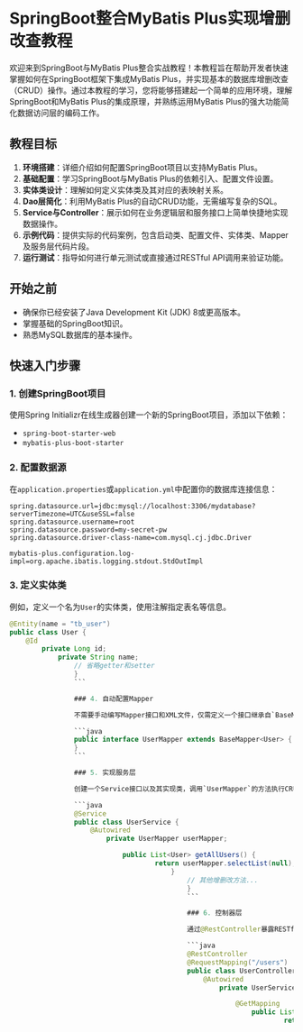 # SpringBoot整合MyBatis Plus实现增删改查教程

欢迎来到SpringBoot与MyBatis Plus整合实战教程！本教程旨在帮助开发者快速掌握如何在SpringBoot框架下集成MyBatis Plus，并实现基本的数据库增删改查（CRUD）操作。通过本教程的学习，您将能够搭建起一个简单的应用环境，理解SpringBoot和MyBatis Plus的集成原理，并熟练运用MyBatis Plus的强大功能简化数据访问层的编码工作。

## 教程目标

1. **环境搭建**：详细介绍如何配置SpringBoot项目以支持MyBatis Plus。
2. **基础配置**：学习SpringBoot与MyBatis Plus的依赖引入、配置文件设置。
3. **实体类设计**：理解如何定义实体类及其对应的表映射关系。
4. **Dao层简化**：利用MyBatis Plus的自动CRUD功能，无需编写复杂的SQL。
5. **Service与Controller**：展示如何在业务逻辑层和服务接口上简单快捷地实现数据操作。
6. **示例代码**：提供实际的代码案例，包含启动类、配置文件、实体类、Mapper及服务层代码片段。
7. **运行测试**：指导如何进行单元测试或直接通过RESTful API调用来验证功能。

## 开始之前

- 确保你已经安装了Java Development Kit (JDK) 8或更高版本。
- 掌握基础的SpringBoot知识。
- 熟悉MySQL数据库的基本操作。

## 快速入门步骤

### 1. 创建SpringBoot项目

使用Spring Initializr在线生成器创建一个新的SpringBoot项目，添加以下依赖：

- `spring-boot-starter-web`
- `mybatis-plus-boot-starter`

### 2. 配置数据源

在`application.properties`或`application.yml`中配置你的数据库连接信息：

```properties
spring.datasource.url=jdbc:mysql://localhost:3306/mydatabase?serverTimezone=UTC&useSSL=false
spring.datasource.username=root
spring.datasource.password=my-secret-pw
spring.datasource.driver-class-name=com.mysql.cj.jdbc.Driver

mybatis-plus.configuration.log-impl=org.apache.ibatis.logging.stdout.StdOutImpl
```

### 3. 定义实体类

例如，定义一个名为`User`的实体类，使用注解指定表名等信息。

```java
@Entity(name = "tb_user")
public class User {
    @Id
        private Long id;
            private String name;
                // 省略getter和setter
                }
                ```

                ### 4. 自动配置Mapper

                不需要手动编写Mapper接口和XML文件，仅需定义一个接口继承自`BaseMapper<User>`。

                ```java
                public interface UserMapper extends BaseMapper<User> {
                }
                ```

                ### 5. 实现服务层

                创建一个Service接口以及其实现类，调用`UserMapper`的方法执行CRUD操作。

                ```java
                @Service
                public class UserService {
                    @Autowired
                        private UserMapper userMapper;

                            public List<User> getAllUsers() {
                                    return userMapper.selectList(null);
                                        }
                                            // 其他增删改方法...
                                            }
                                            ```

                                            ### 6. 控制器层

                                            通过@RestController暴露RESTful API，供客户端访问。

                                            ```java
                                            @RestController
                                            @RequestMapping("/users")
                                            public class UserController {
                                                @Autowired
                                                    private UserService userService;

                                                        @GetMapping
                                                            public List<User> getUsers() {
                                                                    return userService.getAllUsers();
                                                                        }
                                                                            // 添加、删除、更新等方法...
                                                                            }
                                                                            ```

                                                                            ## 运行与测试

                                                                            完成上述步骤后，启动您的SpringBoot应用程序，通过浏览器或者Postman等工具访问相应的API地址，即可验证您的CRUD操作是否成功实现。

                                                                            ---

                                                                            通过本教程，您应能快速上手SpringBoot结合MyBatis Plus进行数据库操作，进一步探索还可以利用MyBatis Plus的高级特性，如条件构造器、分页插件等，以提升开发效率和代码质量。祝您学习顺利！

                                                                            ## 下载链接
                                                                            [SpringBoot整合MyBatisPlus实现增删改查教程分享](https://pan.quark.cn/s/28d7b08d3191) 

                                                                            (备用: [备用下载](https://pan.baidu.com/s/1eQ6tdu-fK9Y15jnMiwHpvA?pwd=1234))

                                                                            ## 说明

                                                                            该仓库仅用于学习交流，请勿用于商业用途。
